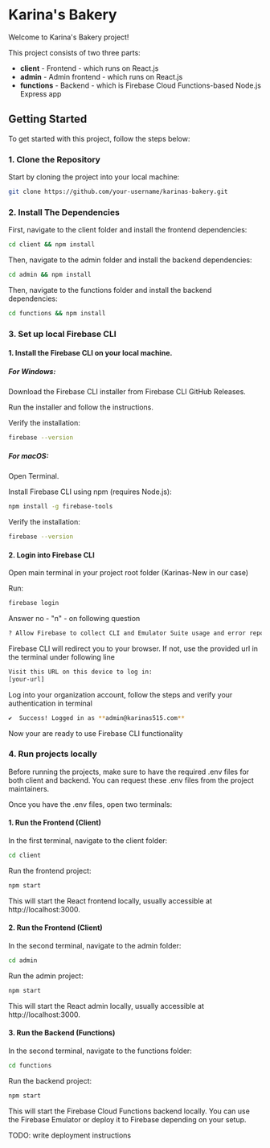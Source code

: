 # Karina's Bakery

Welcome to Karina's Bakery project!

This project consists of two three parts:

- **client** - Frontend - which runs on React.js
- **admin** - Admin frontend - which runs on React.js
- **functions** - Backend - which is Firebase Cloud Functions-based Node.js Express app

## Getting Started

To get started with this project, follow the steps below:

### 1. Clone the Repository

Start by cloning the project into your local machine:

```bash
git clone https://github.com/your-username/karinas-bakery.git
```

### 2. Install The Dependencies

First, navigate to the client folder and install the frontend dependencies:

```bash
cd client && npm install
```

Then, navigate to the admin folder and install the backend dependencies:

```bash
cd admin && npm install
```

Then, navigate to the functions folder and install the backend dependencies:

```bash
cd functions && npm install
```

### 3. Set up local Firebase CLI

#### 1. Install the Firebase CLI on your local machine.

##### For Windows:

Download the Firebase CLI installer from Firebase CLI GitHub Releases.

Run the installer and follow the instructions.

Verify the installation:

```bash
firebase --version
```

##### For macOS:

Open Terminal.

Install Firebase CLI using npm (requires Node.js):

```bash
npm install -g firebase-tools
```

Verify the installation:

```bash
firebase --version
```

#### 2. Login into Firebase CLI

Open main terminal in your project root folder (Karinas-New in our case)

Run:

```bash
firebase login
```

Answer no - "n" - on following question

```bash
? Allow Firebase to collect CLI and Emulator Suite usage and error reporting information? (Y/n)
```

Firebase CLI will redirect you to your browser. If not, use the provided url in the terminal under following line

```bash
Visit this URL on this device to log in:
[your-url]
```

Log into your organization account, follow the steps and verify your authentication in terminal

```bash
✔  Success! Logged in as **admin@karinas515.com**
```

Now your are ready to use Firebase CLI functionality

### 4. Run projects locally

Before running the projects, make sure to have the required .env files for both client and backend. You can request these .env files from the project maintainers.

Once you have the .env files, open two terminals:

#### 1. Run the Frontend (Client)

In the first terminal, navigate to the client folder:

```bash
cd client
```

Run the frontend project:

```bash
npm start
```

This will start the React frontend locally, usually accessible at http://localhost:3000.

#### 2. Run the Frontend (Client)

In the second terminal, navigate to the admin folder:

```bash
cd admin
```

Run the admin project:

```bash
npm start
```

This will start the React admin locally, usually accessible at http://localhost:3000.

#### 3. Run the Backend (Functions)

In the second terminal, navigate to the functions folder:

```bash
cd functions
```

Run the backend project:

```bash
npm start
```

This will start the Firebase Cloud Functions backend locally. You can use the Firebase Emulator or deploy it to Firebase depending on your setup.

TODO: write deployment instructions
